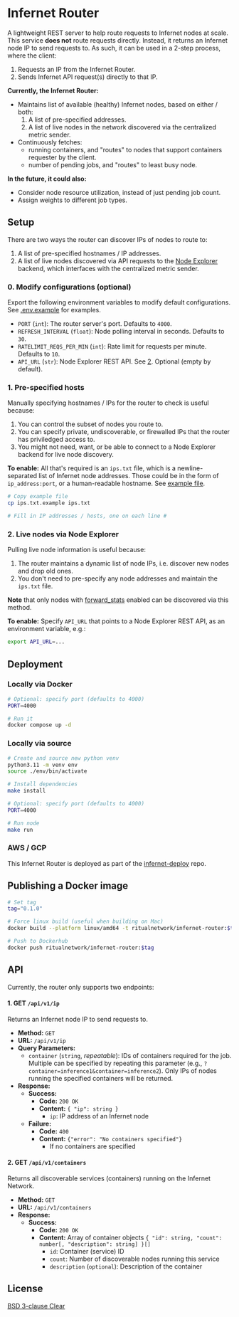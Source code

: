 # Infernet Router

A lightweight REST server to help route requests to Infernet nodes at scale. This service **does not** route requests directly. Instead, it returns an Infernet node IP to send requests to. As such, it can be used in a 2-step process, where the client:
1. Requests an IP from the Infernet Router.
2. Sends Infernet API request(s) directly to that IP.

**Currently, the Infernet Router:**
- Maintains list of available (healthy) Infernet nodes, based on either / both:
  1. A list of pre-specified addresses.
  2. A list of live nodes in the network discovered via the centralized metric sender.
- Continuously fetches:
  - running containers, and "routes" to nodes that support containers requester by the client.
  - number of pending jobs, and "routes" to least busy node.

**In the future, it could also:**
- Consider node resource utilization, instead of just pending job count.
- Assign weights to different job types.

## Setup

There are two ways the router can discover IPs of nodes to route to:
  1. A list of pre-specified hostnames / IP addresses.
  2. A list of live nodes discovered via API requests to the [Node Explorer](https://github.com/ritual-net/infernet-node-explorer) backend, which interfaces with the centralized metric sender.

### 0. Modify configurations (optional)

Export the following environment variables to modify default configurations. See [.env.example](.env.example) for examples.

- `PORT` (`int`): The router server's port. Defaults to `4000`.
- `REFRESH_INTERVAL` (`float`): Node polling interval in seconds. Defaults to `30`.
- `RATELIMIT_REQS_PER_MIN` (`int`): Rate limit for requests per minute. Defaults to `10`.
- `API_URL` (`str`): Node Explorer REST API. See [2](#2-live-nodes-via-node-explorer). Optional (empty by default).

### 1. Pre-specified hosts

Manually specifying hostnames / IPs for the router to check is useful because:

1. You can control the subset of nodes you route to.
2. You can specify private, undiscoverable, or firewalled IPs that the router has priviledged access to.
3. You might not need, want, or be able to connect to a Node Explorer backend for live node discovery.

**To enable:** All that's required is an `ips.txt` file, which is a newline-separated list of Infernet node addresses. Those could be in the form of `ip_address:port`, or a human-readable hostname. See [example file](./ips.txt.example).

```bash
# Copy example file
cp ips.txt.example ips.txt

# Fill in IP addresses / hosts, one on each line #
```

### 2. Live nodes via Node Explorer

Pulling live node information is useful because:
1. The router maintains a dynamic list of node IPs, i.e. discover new nodes and drop old ones.
2. You don't need to pre-specify any node addresses and maintain the `ips.txt` file.

**Note** that only nodes with [forward_stats](https://docs.ritual.net/infernet/node/configuration#forward_stats-boolean) enabled can be discovered via this method.

**To enable:** Specify `API_URL` that points to a Node Explorer REST API, as an environment variable, e.g.:

```bash
export API_URL=...
```

## Deployment

### Locally via Docker

```bash
# Optional: specify port (defaults to 4000)
PORT=4000

# Run it
docker compose up -d
```

### Locally via source

```bash
# Create and source new python venv
python3.11 -m venv env
source ./env/bin/activate

# Install dependencies
make install

# Optional: specify port (defaults to 4000)
PORT=4000

# Run node
make run
```

### AWS / GCP

This Infernet Router is deployed as part of the [infernet-deploy](https://github.com/ritual-net/infernet-deploy) repo.


## Publishing a Docker image

```bash
# Set tag
tag="0.1.0"

# Force linux build (useful when building on Mac)
docker build --platform linux/amd64 -t ritualnetwork/infernet-router:$tag .

# Push to Dockerhub
docker push ritualnetwork/infernet-router:$tag
```


## API

Currently, the router only supports two endpoints:

#### 1. GET `/api/v1/ip`

Returns an Infernet node IP to send requests to.

- **Method:** `GET`
- **URL:** `/api/v1/ip`
- **Query Parameters:**
  - `container` (`string`, _repeatable_): IDs of containers required for the job. Multiple can be specified by repeating this parameter (e.g., `?container=inference1&container=inference2`). Only IPs of nodes running the specified containers will be returned.
- **Response:**
  - **Success:**
    - **Code:** `200 OK`
    - **Content:**
    `{ "ip": string }`
      - `ip`: IP address of an Infernet node
  - **Failure:**
    - **Code:** `400`
    - **Content:**
        `{"error": "No containers specified"}`
        - If no containers are specified


#### 2. GET `/api/v1/containers`

Returns all discoverable services (containers) running on the Infernet Network.

- **Method:** `GET`
- **URL:** `/api/v1/containers`
- **Response:**
  - **Success:**
    - **Code:** `200 OK`
    - **Content:** Array of container objects
    `{ "id": string, "count": number[, "description": string] }[]`
      - `id`: Container (service) ID
      - `count`: Number of discoverable nodes running this service
      - `description` (`optional`): Description of the container

## License

[BSD 3-clause Clear](./LICENSE)
